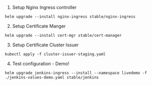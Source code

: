 1. Setup Nginx Ingress controller

```helm upgrade --install nginx-ingress stable/nginx-ingress```

2. Setup Certificate Manger

```helm upgrade --install cert-mgr stable/cert-manager```

3. Setup Certificate Cluster Issuer

```kubectl apply -f cluster-issuer-staging.yaml```

4. Test configuration - Demo!

```helm upgrade jenkins-ingress --install --namespace livedemo -f ./jenkins-values-demo.yaml stable/jenkins```

